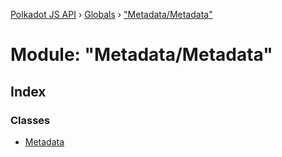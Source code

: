 [Polkadot JS API](../README.md) › [Globals](../globals.md) › ["Metadata/Metadata"](_metadata_metadata_.md)

# Module: "Metadata/Metadata"

## Index

### Classes

* [Metadata](../classes/_metadata_metadata_.metadata.md)
